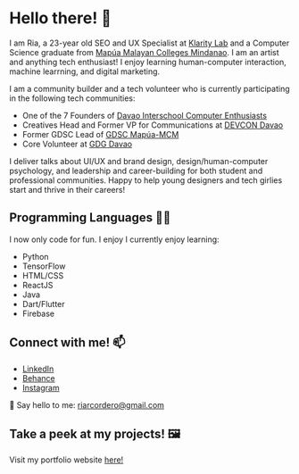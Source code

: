 # Hello there! 👋

I am Ria, a 23-year old SEO and UX Specialist at [Klarity Lab](https://klaritylab.au/) and a Computer Science graduate from [Mapúa Malayan Colleges Mindanao](https://mcm.edu.ph). I am an artist and anything tech enthusiast! I enjoy learning human-computer interaction, machine learrning, and digital marketing. 

I am a community builder and a tech volunteer who is currently participating in the following tech communities:

- One of the 7 Founders of [Davao Interschool Computer Enthusiasts](https://www.facebook.com/dice.dvo/)
- Creatives Head and Former VP for Communications at [DEVCON Davao](https://devcon.ph/davao/)
- Former GDSC Lead of [GDSC Mapúa-MCM](https://gdsc.community.dev/mapua-malayan-colleges-mindanao/) 
- Core Volunteer at [GDG Davao](https://gdg.community.dev/gdg-davao/)
  
I deliver talks about UI/UX and brand design, design/human-computer psychology, and leadership and career-building for both student and professional communities. Happy to help young designers and tech girlies start and thrive in their careers! 

## Programming Languages 👩‍💻

I now only code for fun. I enjoy I currently enjoy learning:

- Python
- TensorFlow
- HTML/CSS
- ReactJS
- Java
- Dart/Flutter
- Firebase

## Connect with me! 📫

- [LinkedIn](https://www.linkedin.com/in/riritheartist)
- [Behance](https://www.behance.net/riritheartist)
- [Instagram](https://www.instagram.com/riaacordero)

📨 Say hello to me: riarcordero@gmail.com

## Take a peek at my projects! 🖼️

Visit my portfolio website [here!](https://riritheartist.com/)


<!--
**riaacordero/riaacordero** is a ✨ _special_ ✨ repository because its `README.md` (this file) appears on your GitHub profile.

Here are some ideas to get you started:

- 🔭 I’m currently working on ...
- 🌱 I’m currently learning ...
- 👯 I’m looking to collaborate on ...
- 🤔 I’m looking for help with ...
- 💬 Ask me about ...
- 📫 How to reach me: ...
- 😄 Pronouns: ...
- ⚡ Fun fact: ...
-->
